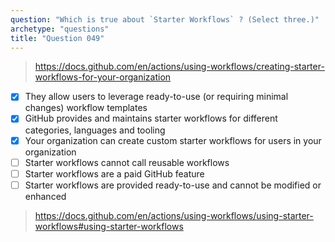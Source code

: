 ```yaml
---
question: "Which is true about `Starter Workflows` ? (Select three.)"
archetype: "questions"
title: "Question 049"
---
```



> https://docs.github.com/en/actions/using-workflows/creating-starter-workflows-for-your-organization
- [x] They allow users to leverage ready-to-use (or requiring minimal changes) workflow templates
- [x] GitHub provides and maintains starter workflows for different categories, languages and tooling
- [x] Your organization can create custom starter workflows for users in your organization
- [ ] Starter workflows cannot call reusable workflows
- [ ] Starter workflows are a paid GitHub feature
- [ ] Starter workflows are provided ready-to-use and cannot be modified or enhanced
> https://docs.github.com/en/actions/using-workflows/using-starter-workflows#using-starter-workflows
